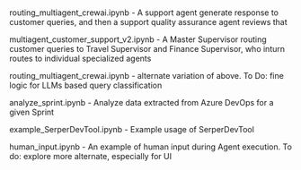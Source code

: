 #


routing_multiagent_crewai.ipynb - A support agent generate response to customer queries, and then a support quality assurance agent reviews that

multiagent_customer_support_v2.ipynb - A Master Supervisor routing customer queries to Travel Supervisor and Finance Supervisor, who inturn routes to individual specialized agents
 
routing_multiagent_crewai.ipynb - alternate variation of above. To Do: fine logic for LLMs based query classification

analyze_sprint.ipynb - Analyze data extracted from Azure DevOps for a given Sprint

example_SerperDevTool.ipynb - Example usage of SerperDevTool

human_input.ipynb -  An example of human input during Agent execution. To do: explore more alternate, especially for UI



